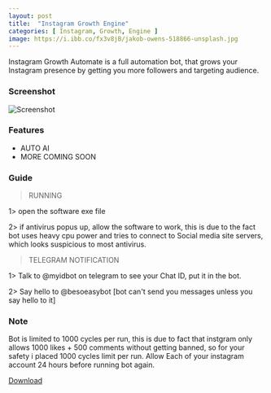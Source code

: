 ```yaml
---
layout: post
title:  "Instagram Growth Engine"
categories: [ Instagram, Growth, Engine ]
image: https://i.ibb.co/fx3v8jB/jakob-owens-518866-unsplash.jpg
---
```






Instagram Growth Automate is a full automation bot, that grows your Instagram presence by getting you more followers and targeting audience.

### Screenshot

![Screenshot](https://github.com/besoeasy/besoeasy.github.io/raw/master/cdn/img/twitter1.png "Screenshot")


### Features

 - AUTO AI 
 - MORE COMING SOON 
 
 
 
### Guide

> RUNNING 

1> open the software exe file

2> if antivirus popus up, allow the software to work, this is due to the fact bot uses heavy cpu power and tries to connect to Social media site servers, which looks suspicious to most antivirus.
 
> TELEGRAM NOTIFICATION 

1> Talk to @myidbot on telegram to see your Chat ID, put it in the bot.

2> Say hello to @besoeasybot [bot can't send you messages unless you say hello to it]



### Note
 
Bot is limited to 1000 cycles per run, this is due to fact that instgram only allows 1000 likes + 500 comments without getting banned, so for your safety i placed 1000 cycles limit per run. Allow Each of your instagram account 24 hours before running bot again.
 
 

<a href="https://github.com/besoeasy/besoeasy.github.io/blob/master/cdn/instagram.exe" class="btn">Download</a>

